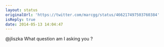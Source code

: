 ```yaml
---
layout: status
originalUrl: 'https://twitter.com/marcgg/status/466217497503760384'
isReply: true
date: 2014-05-13 14:04:47
---
```


@jliszka What question am I asking you ?

